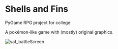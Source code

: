 # Shells and Fins
PyGame RPG project for college

A pokémon-like game with (mostly) original graphics.

![saf_battleScreen](https://github.com/davileahy/Shells-and-Fins/assets/100385669/b882923d-5a24-4200-959b-58058cdd606b)

